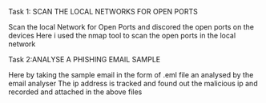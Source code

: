Task 1: SCAN THE LOCAL NETWORKS FOR OPEN PORTS

Scan the local Network for Open Ports and discored the open ports on the devices
Here i used the nmap tool to scan the open ports in the local network 


Task 2:ANALYSE A PHISHING EMAIL SAMPLE

Here by taking the sample email in the form of .eml file an analysed by the email analyser
The ip address is tracked and found out the malicious ip and recorded and attached in the above files
